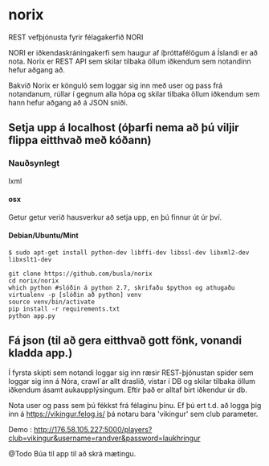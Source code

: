 # norix
REST vefþjónusta fyrir félagakerfið NORI

NORI er iðkendaskráningakerfi sem haugur af íþróttafélögum á Íslandi er að nota. Norix er REST API sem skilar tilbaka öllum iðkendum sem notandinn hefur aðgang að.

Bakvið Norix er könguló sem loggar sig inn með user og pass frá notandanum, rúllar í gegnum alla hópa og skilar tilbaka öllum iðkendum sem hann hefur aðgang að á JSON sniði.

## Setja upp á localhost (óþarfi nema að þú viljir flippa eitthvað með kóðann)
### Nauðsynlegt
lxml
#### osx
Getur getur verið hausverkur að setja upp, en þú finnur út úr því.

#### Debian/Ubuntu/Mint
`$ sudo apt-get install python-dev libffi-dev libssl-dev libxml2-dev libxslt1-dev`

```
git clone https://github.com/busla/norix
cd norix/norix
which python #slóðin á python 2.7, skrifaðu $python og athugaðu
virtualenv -p [slóðin að python] venv
source venv/bin/activate
pip install -r requirements.txt
python app.py

```

## Fá json (til að gera eitthvað gott fönk, vonandi kladda app.)
Í fyrsta skipti sem notandi loggar sig inn ræsir REST-þjónustan spider sem loggar sig inn á Nóra, crawl´ar allt draslið, vistar í DB og skilar tilbaka öllum iðkendum ásamt aukaupplýsingum. Eftir það er alltaf birt iðkendur úr db.

Nota user og pass sem þú fékkst frá félaginu þínu. Ef þú ert t.d. að logga þig inn á https://vikingur.felog.is/ þá notaru bara 'vikingur' sem club parameter.

Demo : http://176.58.105.227:5000/players?club=vikingur&username=randver&password=laukhringur


@Todo
Búa til app til að skrá mætingu.

